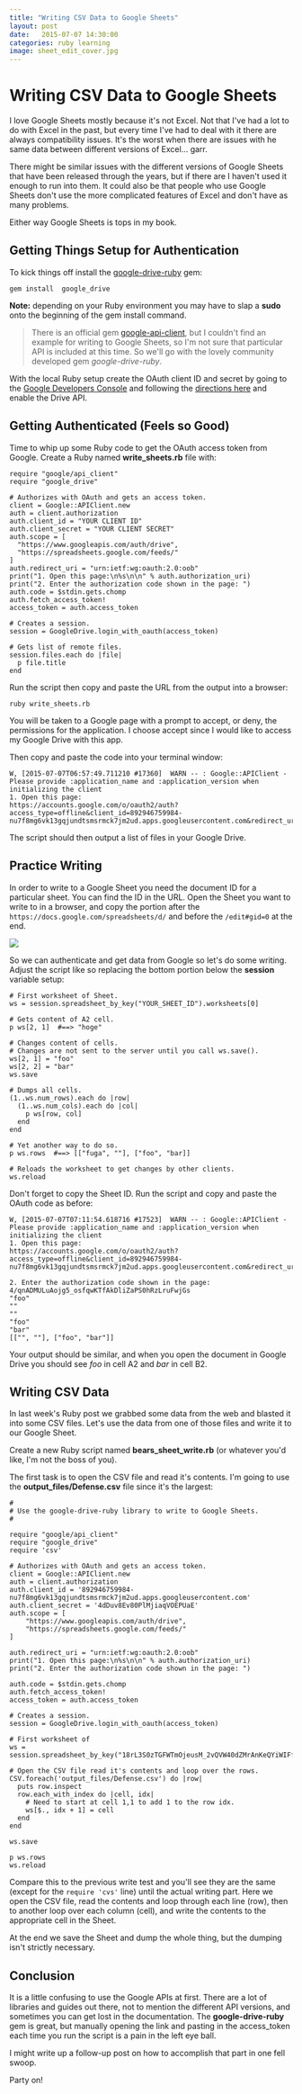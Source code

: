 ```yaml
---
title: "Writing CSV Data to Google Sheets"
layout: post
date:   2015-07-07 14:30:00
categories: ruby learning
image: sheet_edit_cover.jpg
---
```


# Writing CSV Data to Google Sheets


I love Google Sheets mostly because it's not Excel.  Not that I've had a lot to do with Excel in the past, but every time I've had to deal with it there are always compatibility issues.  It's the worst when there are issues with he same data between different versions of Excel... garr.

There might be similar issues with the different versions of Google Sheets that have been released through the years, but if there are I haven't used it enough to run into them.  It could also be that people who use Google Sheets don't use the more complicated features of Excel and don't have as many problems.

Either way Google Sheets is tops in my book.
<!--more-->

## Getting Things Setup for Authentication

To kick things off install the [google-drive-ruby](https://github.com/gimite/google-drive-ruby) gem:

```
gem install  google_drive
```

**Note:** depending on your Ruby environment you may have to slap a **sudo** onto the beginning of the gem install command.

> There is an official  gem [google-api-client](https://github.com/google/google-api-ruby-client), but I couldn't find an example for writing to Google Sheets, so I'm not sure that particular API is included at this time.  So we'll go with the lovely community developed gem *google-drive-ruby*.

With the local Ruby setup create the OAuth client ID and secret by going to the [Google Developers Console](https://console.developers.google.com/) and following the [directions here](https://developers.google.com/drive/web/auth/web-server) and enable the Drive API.

## Getting Authenticated (Feels so Good)

Time to whip up some Ruby code to get the OAuth access token from Google.  Create a Ruby named **write_sheets.rb** file with:

```
require "google/api_client"
require "google_drive"

# Authorizes with OAuth and gets an access token.
client = Google::APIClient.new
auth = client.authorization
auth.client_id = "YOUR CLIENT ID"
auth.client_secret = "YOUR CLIENT SECRET"
auth.scope = [
  "https://www.googleapis.com/auth/drive",
  "https://spreadsheets.google.com/feeds/"
]
auth.redirect_uri = "urn:ietf:wg:oauth:2.0:oob"
print("1. Open this page:\n%s\n\n" % auth.authorization_uri)
print("2. Enter the authorization code shown in the page: ")
auth.code = $stdin.gets.chomp
auth.fetch_access_token!
access_token = auth.access_token

# Creates a session.
session = GoogleDrive.login_with_oauth(access_token)

# Gets list of remote files.
session.files.each do |file|
  p file.title
end
```

Run the script then copy and paste the URL from the output into a browser:

```
ruby write_sheets.rb
```

You will be taken to a Google page with a prompt to accept, or deny, the permissions for the application.  I choose accept since I would  like to access my Google Drive with this app.  

Then copy and paste the code into your terminal window:

```
W, [2015-07-07T06:57:49.711210 #17360]  WARN -- : Google::APIClient - Please provide :application_name and :application_version when initializing the client
1. Open this page:
https://accounts.google.com/o/oauth2/auth?access_type=offline&client_id=892946759984-nu7f8mg6vk13gqjundtsmsrmck7jm2ud.apps.googleusercontent.com&redirect_uri=urn:ietf:wg:oauth:2.0:oob&response_type=code&scope=https://www.googleapis.com/auth/drive%20https://spreadsheets.google.com/feeds/
```

The script should then output a list of files in your Google Drive.

## Practice Writing

In order to write to a Google Sheet you need the document ID for a particular sheet.  You can find the ID in the URL.  Open the Sheet you want to write to in a browser, and copy the portion after the ```https://docs.google.com/spreadsheets/d/``` and before the ```/edit#gid=0``` at the end.

![](../img/sheet_id.png)

So we can authenticate and get data from Google so let's do some writing.  Adjust the script like so replacing the bottom portion below the **session** variable setup:

```
# First worksheet of Sheet.
ws = session.spreadsheet_by_key("YOUR_SHEET_ID").worksheets[0]

# Gets content of A2 cell.
p ws[2, 1]  #==> "hoge"

# Changes content of cells.
# Changes are not sent to the server until you call ws.save().
ws[2, 1] = "foo"
ws[2, 2] = "bar"
ws.save

# Dumps all cells.
(1..ws.num_rows).each do |row|
  (1..ws.num_cols).each do |col|
    p ws[row, col]
  end
end

# Yet another way to do so.
p ws.rows  #==> [["fuga", ""], ["foo", "bar]]

# Reloads the worksheet to get changes by other clients.
ws.reload
```

Don't forget to copy the Sheet ID.  Run the script and copy and paste the OAuth code as before:

```
W, [2015-07-07T07:11:54.618716 #17523]  WARN -- : Google::APIClient - Please provide :application_name and :application_version when initializing the client
1. Open this page:
https://accounts.google.com/o/oauth2/auth?access_type=offline&client_id=892946759984-nu7f8mg6vk13gqjundtsmsrmck7jm2ud.apps.googleusercontent.com&redirect_uri=urn:ietf:wg:oauth:2.0:oob&response_type=code&scope=https://www.googleapis.com/auth/drive%20https://spreadsheets.google.com/feeds/

2. Enter the authorization code shown in the page: 4/qnADMULuAojg5_osfqwKTfAkDliZaPS0hRzLruFwjGs
"foo"
""
""
"foo"
"bar"
[["", ""], ["foo", "bar"]]
```

Your output should be similar, and when you open the document in Google Drive you should see *foo* in cell A2 and *bar* in cell B2.

## Writing CSV Data


In last week's Ruby post we grabbed some data from the web and blasted it into some CSV files.  Let's use the data from one of those files and write it to our Google Sheet.

Create a new Ruby script named **bears_sheet_write.rb** (or whatever you'd like, I'm not the boss of you).

The first task is to open the CSV file and read it's contents.  I'm going to use the **output_files/Defense.csv** file since it's the largest:

```
#
# Use the google-drive-ruby library to write to Google Sheets.
#

require "google/api_client"
require "google_drive"
require 'csv'

# Authorizes with OAuth and gets an access token.
client = Google::APIClient.new
auth = client.authorization
auth.client_id = '892946759984-nu7f8mg6vk13gqjundtsmsrmck7jm2ud.apps.googleusercontent.com'
auth.client_secret = '4dDuv8Ev80PlMjiaqVOEPUaE'
auth.scope = [
    "https://www.googleapis.com/auth/drive",
    "https://spreadsheets.google.com/feeds/"
]

auth.redirect_uri = "urn:ietf:wg:oauth:2.0:oob"
print("1. Open this page:\n%s\n\n" % auth.authorization_uri)
print("2. Enter the authorization code shown in the page: ")

auth.code = $stdin.gets.chomp
auth.fetch_access_token!
access_token = auth.access_token

# Creates a session.
session = GoogleDrive.login_with_oauth(access_token)

# First worksheet of
ws = session.spreadsheet_by_key("18rL3S0zTGFWTmOjeusM_2vQVW40dZMrAnKeQYiWIFfA").worksheets[0]

# Open the CSV file read it's contents and loop over the rows.
CSV.foreach('output_files/Defense.csv') do |row|
  puts row.inspect
  row.each_with_index do |cell, idx|
    # Need to start at cell 1,1 to add 1 to the row idx.
    ws[$., idx + 1] = cell
  end
end

ws.save

p ws.rows
ws.reload
```

Compare this to the previous write test and you'll see they are the same (except for the ```require 'cvs'``` line) until the actual writing part.  Here we open the CSV file, read the contents and loop through each line (row), then to another loop over each column (cell), and write the contents to the appropriate cell in the Sheet.

At the end we save the Sheet and dump the whole thing, but the dumping isn't strictly necessary.

## Conclusion

It is a little confusing to use the Google APIs at first.  There are a lot of libraries and guides out there, not to mention the different API versions, and sometimes you can get lost in the documentation.  The **google-drive-ruby** gem is great, but manually opening the link and pasting in the access_token each time you run the script is a pain in the left eye ball.

I might write up a follow-up post on how to accomplish that part in one fell swoop.

Party on!
